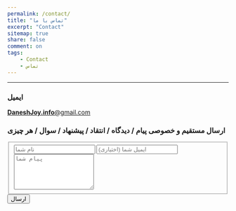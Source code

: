 ```yaml
---
permalink: /contact/
title: "تماس با ما"
excerpt: "Contact"
sitemap: true
share: false
comment: on
tags:
    - Contact
    - تماس
---
```


-------------------------------------
### ایمیل
<a href="mailto:DaneshJoy.info@gmail.com" target="_blank" class="btn btn--default btn-lg" role="button"> **DaneshJoy.info**@gmail.com </a>

###  ارسال مستقیم و خصوصی پیام / دیدگاه / انتقاد / پیشنهاد / سوال / هر چیزی

<!-- <iframe src="https://docs.google.com/forms/d/e/1FAIpQLScFAgB1FNCANLIH-6sx1zbGt6Oj9m6-sgZBhlgss73DukyMig/viewform?embedded=true" width="640" height="796" frameborder="0" marginheight="0" marginwidth="0">Loading...</iframe>  -->

<form id="fs-frm" name="simple-contact-form" accept-charset="utf-8" action="https://formspree.io/f/myybdbql" method="post">
  <fieldset id="fs-frm-inputs">
    <!-- <label for="full-name">نام</label> -->
    <input type="text" name="name" id="full-name" placeholder="نام شما" required="">
    <!-- <label for="email-address">ایمیل</label> -->
    <input type="email" name="_replyto" id="email-address" placeholder="ایمیل شما (اختیاری)">
    <!-- <label for="message">پیام</label> -->
    <textarea rows="5" name="message" id="message" placeholder="پیام شما" required=""></textarea>
    <input type="hidden" name="_subject" id="email-subject" value="DaneshJoy.ir Contact Form">
  </fieldset>
  <input type="submit" value="ارسال">

</form>
